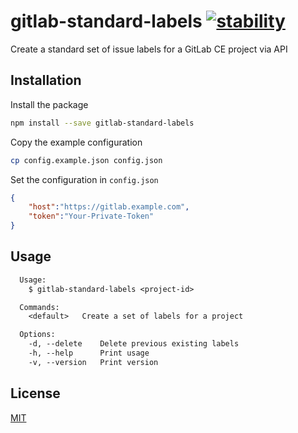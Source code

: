# gitlab-standard-labels [![stability][0]][1]

Create a standard set of issue labels for a GitLab CE project via API

## Installation
Install the package
```bash
npm install --save gitlab-standard-labels
```

Copy the example configuration
```bash
cp config.example.json config.json
```

Set the configuration in `config.json`
```json
{
    "host":"https://gitlab.example.com",
    "token":"Your-Private-Token"
}
```

## Usage
```txt
  Usage:
    $ gitlab-standard-labels <project-id>

  Commands:
    <default>   Create a set of labels for a project

  Options:
    -d, --delete    Delete previous existing labels
    -h, --help      Print usage
    -v, --version   Print version
```


## License
[MIT](https://tldrlegal.com/license/mit-license)

[0]: https://img.shields.io/badge/stability-experimental-orange.svg?style=flat-square
[1]: https://nodejs.org/api/documentation.html#documentation_stability_index
